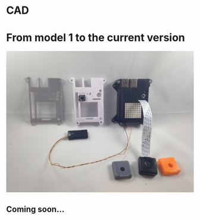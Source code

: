 # CAD

# From model 1 to the current version

![](../images/v_1_2_3.JPG)

Coming soon...
--------------------------


